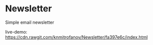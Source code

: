 # Newsletter
Simple email newsletter

live-demo: https://cdn.rawgit.com/knmitrofanov/Newsletter/fa397e6c/index.html
